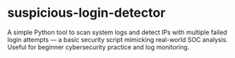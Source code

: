 # suspicious-login-detector
A simple Python tool to scan system logs and detect IPs with multiple failed login attempts — a basic security script mimicking real-world SOC analysis. Useful for beginner cybersecurity practice and log monitoring.
